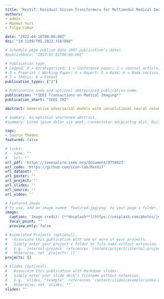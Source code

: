 ```yaml
---
title: "ResViT: Residual Vision Transformers for Multimodal Medical Image Synthesis"
authors:
- admin
- Mahmut Yurt
- Tolga Cukur

date: "2022-04-18T00:00:00Z"
doi: "10.1109/TMI.2022.3167808"

# Schedule page publish date (NOT publication's date).
#publishDate: "2017-01-01T00:00:00Z"

# Publication type.
# Legend: 0 = Uncategorized; 1 = Conference paper; 2 = Journal article;
# 3 = Preprint / Working Paper; 4 = Report; 5 = Book; 6 = Book section;
# 7 = Thesis; 8 = Patent
publication_types: ["2"]

# Publication name and optional abbreviated publication name.
publication: "*IEEE Transactions on Medical Imaging*"
publication_short: "IEEE TMI"

abstract: Generative adversarial models with convolutional neural network (CNN) backbones have recently been established as state-of-the-art in numerous medical image synthesis tasks. However, CNNs are designed to perform local processing with compact filters, and this inductive bias compromises learning of contextual features. Here, we propose a novel generative adversarial approach for medical image synthesis, ResViT, that leverages the contextual sensitivity of vision transformers along with the precision of convolution operators and realism of adversarial learning. ResViT’s generator employs a central bottleneck comprising novel aggregated residual transformer (ART) blocks that synergistically combine residual convolutional and transformer modules. Residual connections in ART blocks promote diversity in captured representations, while a channel compression module distills task-relevant information. A weight sharing strategy is introduced among ART blocks to mitigate computational burden. A unified implementation is introduced to avoid the need to rebuild separate synthesis models for varying source-target modality configurations. Comprehensive demonstrations are performed for synthesizing missing sequences in multi-contrast MRI, and CT images from MRI. Our results indicate superiority of ResViT against competing CNN- and transformer-based methods in terms of qualitative observations and quantitative metrics.

# Summary. An optional shortened abstract.
#summary: Lorem ipsum dolor sit amet, consectetur adipiscing elit. Duis posuere tellus ac convallis placerat. Proin tincidunt magna sed ex sollicitudin condimentum.

tags:
- Source Themes
featured: false

# links:
# - name: ""
#   url: ""
url_pdf: 'https://ieeexplore.ieee.org/document/9758823'
url_code: 'https://github.com/icon-lab/ResViT'
url_dataset: ''
url_poster: ''
url_project: ''
url_slides: ''
url_source: ''
url_video: ''

# Featured image
# To use, add an image named `featured.jpg/png` to your page's folder. 
image:
  caption: 'Image credit: [**Unsplash**](https://unsplash.com/photos/jdD8gXaTZsc)'
  focal_point: ""
  preview_only: false

# Associated Projects (optional).
#   Associate this publication with one or more of your projects.
#   Simply enter your project's folder or file name without extension.
#   E.g. `internal-project` references `content/project/internal-project/index.md`.
#   Otherwise, set `projects: []`.
projects: []

# Slides (optional).
#   Associate this publication with Markdown slides.
#   Simply enter your slide deck's filename without extension.
#   E.g. `slides: "example"` references `content/slides/example/index.md`.
#   Otherwise, set `slides: ""`.
slides: ""
---
```


